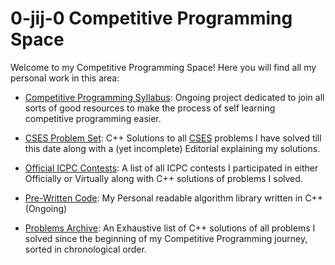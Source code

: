 # 0-jij-0 Competitive Programming Space

Welcome to my Competitive Programming Space! Here you will find all my personal work in this area:

- [Competitive Programming Syllabus](/Competitive%20Programming%20Syllabus): Ongoing project dedicated to join all sorts of good resources to make the process of self learning competitive programming easier.

- [CSES Problem Set](/CSES%20Problem%20Set): C++ Solutions to all [CSES](https://cses.fi/problemset/) problems I have solved till this date along with a (yet incomplete) Editorial explaining my solutions.

- [Official ICPC Contests](/Official%20ACM-ICPC%20Contests): A list of all ICPC contests I participated in either Officially or Virtually along with C++ solutions of problems I solved.

- [Pre-Written Code](/Pre-Written%20Code): My Personal readable algorithm library written in C++ (Ongoing)

- [Problems Archive](/Problems%20Archive): An Exhaustive list of C++ solutions of all problems I solved since the beginning of my Competitive Programming journey, sorted in chronological order. 